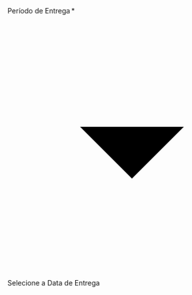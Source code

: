 <div class="MuiGrid-root MuiGrid-item MuiGrid-grid-xs-3"><div class="MuiFormControl-root MuiFormControl-fullWidth"><label class="MuiFormLabel-root MuiInputLabel-root MuiInputLabel-formControl MuiInputLabel-animated Mui-error Mui-error Mui-required Mui-required" data-shrink="false">Período de Entrega<span class="MuiFormLabel-asterisk MuiInputLabel-asterisk Mui-error Mui-error"> *</span></label><div class="MuiInputBase-root MuiInput-root MuiInput-underline Mui-disabled Mui-disabled Mui-error Mui-error MuiInputBase-formControl MuiInput-formControl"><div class="MuiSelect-root MuiSelect-select MuiSelect-selectMenu MuiInputBase-input MuiInput-input Mui-disabled Mui-disabled Mui-disabled" role="button" aria-labelledby=" mui-component-select-hora" aria-haspopup="listbox" id="mui-component-select-hora"><span>​</span></div><input name="hora" type="hidden" value=""><svg class="MuiSvgIcon-root MuiSelect-icon" focusable="false" viewBox="0 0 24 24" aria-hidden="true" role="presentation"><path d="M7 10l5 5 5-5z"></path></svg></div><p class="MuiFormHelperText-root Mui-error Mui-required">Selecione a Data de Entrega</p></div></div>